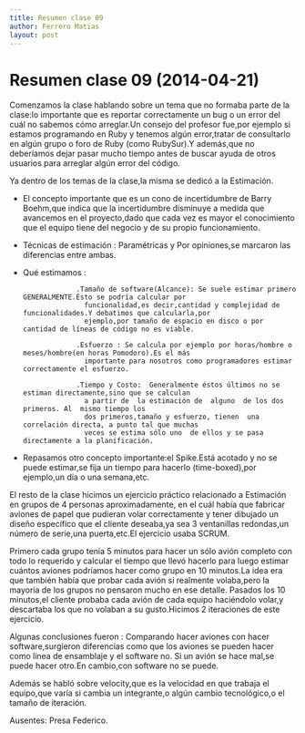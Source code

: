 ```yaml
---
title: Resumen clase 09
author: Ferrero Matias
layout: post
---
```

Resumen clase 09 (2014-04-21)
===============

Comenzamos la clase hablando sobre un tema que no formaba parte de la clase:lo importante que es reportar correctamente 
un bug o un error del cuál no sabemos cómo arreglar.Un consejo del profesor fue,por ejemplo si estamos programando en
Ruby y tenemos algún error,tratar de consultarlo en algún grupo o foro de Ruby (como RubySur).Y además,que no deberíamos
dejar pasar mucho tiempo antes de buscar ayuda de otros usuarios para arreglar algún error del código.

Ya dentro de los temas de la clase,la misma se dedicó a la Estimación.

 - El concepto importante que es un cono de incertidumbre de Barry Boehm,que indica que la incertidumbre disminuye a 
   medida que avancemos en el proyecto,dado que cada vez es mayor el conocimiento que el equipo tiene del negocio y de su propio
   funcionamiento.

 - Técnicas de estimación : Paramétricas y Por opiniones,se marcaron las diferencias entre ambas.
 
 - Qué estimamos :  
 
                    .Tamaño de software(Alcance): Se suele estimar primero GENERALMENTE.Ésto se podría calcular por 
                      funcionalidad,es decir,cantidad y complejidad de funcionalidades.Y debatimos que calcularla,por 
                      ejemplo,por tamaño de espacio en disco o por cantidad de líneas de código no es viable.
                      
                    .Esfuerzo : Se calcula por ejemplo por horas/hombre o meses/hombre(en horas Pomodoro).Es el más
                      importante para nosotros como programadores estimar correctamente el esfuerzo.
                    
                    .Tiempo y Costo:  Generalmente éstos últimos no se estiman directamente,sino que se calculan
                      a partir de  la estimación de  alguno  de los dos primeros. Al  mismo tiempo los 
                      dos primeros,tamaño y esfuerzo, tienen  una correlación directa, a punto tal que muchas 
                      veces se estima sólo uno  de ellos y se pasa directamente a la planificación. 
                      
  
 - Repasamos otro concepto importante:el Spike.Está acotado y no se puede estimar,se fija un tiempo para hacerlo
   (time-boxed),por ejemplo,un día o una semana,etc.   
  
El resto de la clase hicimos un ejercicio práctico relacionado a Estimación en grupos de 4 personas aproximadamente,
en el cuál había que fabricar aviones de papel que pudieran volar correctamente y tener dibujado un diseño específico
que el cliente deseaba,ya sea 3 ventanillas redondas,un número de serie,una puerta,etc.El ejercicio usaba SCRUM.

Primero cada grupo tenía 5 minutos para hacer un sólo avión completo con todo lo requerido y calcular el tiempo que llevó
hacerlo para luego estimar cuántos aviones podríamos hacer como grupo en 10 minutos.La idea era que también había que 
probar cada avión si realmente volaba,pero la mayoría de los grupos no pensaron mucho en ese detalle.
Pasados los 10 minutos,el cliente probaba cada avión de cada equipo haciéndolo volar,y descartaba los que no volaban a 
su gusto.Hicimos 2 iteraciones de este ejercicio.

Algunas conclusiones fueron : Comparando hacer aviones con hacer software,surgieron diferencias como que los aviones se
pueden hacer como línea de ensamblaje y el software no.
Si un avión se hace mal,se puede hacer otro.En cambio,con software no se puede.

Además se habló sobre velocity,que es la velocidad en que trabaja el equipo,que varía si cambia un integrante,o 
algún cambio tecnológico,o el tamaño de iteración.



Ausentes: Presa Federico.



                    
                
